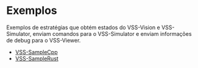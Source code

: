 # Exemplos

Exemplos de estratégias que obtém estados do VSS-Vision e VSS-Simulator, enviam comandos para 
o VSS-Simulator e enviam informações de debug para o VSS-Viewer. 

* [VSS-SampleCpp](https://vss-sdk.github.io/cppbook/)
* [VSS-SampleRust](https://vss-sdk.github.io/cppbook/)
